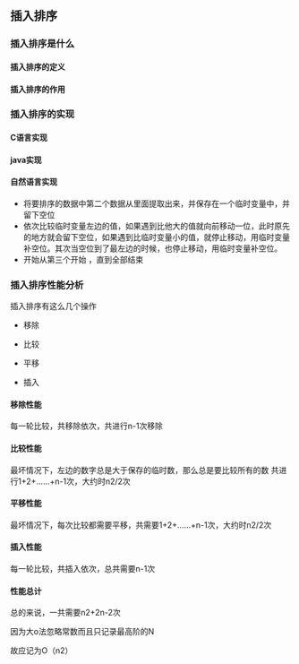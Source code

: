 ## 插入排序

### 插入排序是什么

#### 插入排序的定义



#### 插入排序的作用



### 插入排序的实现

#### C语言实现



#### java实现



#### 自然语言实现

- 将要排序的数据中第二个数据从里面提取出来，并保存在一个临时变量中，并留下空位
- 依次比较临时变量左边的值，如果遇到比他大的值就向前移动一位，此时原先的地方就会留下空位，如果遇到比临时变量小的值，就停止移动，用临时变量补空位。其次当空位到了最左边的时候，也停止移动，用临时变量补空位。
- 开始从第三个开始 ，直到全部结束

### 插入排序性能分析

插入排序有这么几个操作

- 移除
- 比较
- 平移

- 插入

#### 移除性能

每一轮比较，共移除依次，共进行n-1次移除

#### 比较性能

最坏情况下，左边的数字总是大于保存的临时数，那么总是要比较所有的数   共进行1+2+……+n-1次，大约时n2/2次

#### 平移性能

最坏情况下，每次比较都需要平移，共需要1+2+……+n-1次，大约时n2/2次

#### 插入性能

每一轮比较，共插入依次，总共需要n-1次

#### 性能总计

总的来说，一共需要n2+2n-2次

因为大o法忽略常数而且只记录最高阶的N

故应记为O（n2）



